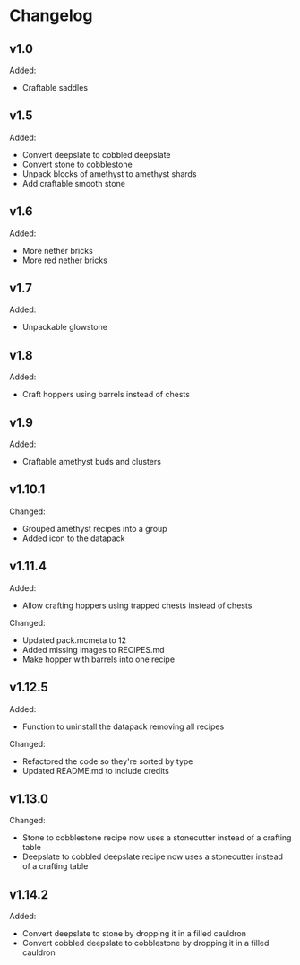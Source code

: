 # Changelog

## v1.0

Added:

- Craftable saddles

## v1.5

Added:

- Convert deepslate to cobbled deepslate
- Convert stone to cobblestone
- Unpack blocks of amethyst to amethyst shards
- Add craftable smooth stone

## v1.6

Added:

- More nether bricks
- More red nether bricks

## v1.7

Added:

- Unpackable glowstone

## v1.8

Added:

- Craft hoppers using barrels instead of chests

## v1.9

Added:

- Craftable amethyst buds and clusters

## v1.10.1

Changed:

- Grouped amethyst recipes into a group
- Added icon to the datapack

## v1.11.4

Added:

- Allow crafting hoppers using trapped chests instead of chests

Changed:

- Updated pack.mcmeta to 12
- Added missing images to RECIPES.md
- Make hopper with barrels into one recipe

## v1.12.5

Added:

- Function to uninstall the datapack removing all recipes

Changed:

- Refactored the code so they're sorted by type
- Updated README.md to include credits

## v1.13.0

Changed:

- Stone to cobblestone recipe now uses a stonecutter instead of a crafting table
- Deepslate to cobbled deepslate recipe now uses a stonecutter instead of a crafting table

## v1.14.2

Added:

- Convert deepslate to stone by dropping it in a filled cauldron
- Convert cobbled deepslate to cobblestone by dropping it in a filled cauldron
